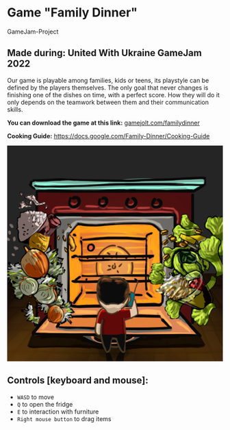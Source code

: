 # Game "Family Dinner"
GameJam-Project
## Made during: United With Ukraine GameJam 2022

Our game is playable among families, kids or teens, its playstyle can be defined by the players themselves. The only goal that never changes is finishing one of the dishes on time, with a perfect score. How they will do it only depends on the teamwork between them and their communication skills.

**You can download the game at this link:** <a href="https://gamejolt.com/games/familydinner/732483"> gamejolt.com/familydinner</a>


**Cooking Guide:** <a href="https://docs.google.com/document/d/1svwlMWuL0463PpuvvCxFdhaSAnRV3adi-7sZGR4Rtis/edit?usp=sharing"> https://docs.google.com/Family-Dinner/Cooking-Guide</a>


![](https://github.com/ArcherWike/GameJam-Project-2022/blob/main/Files/background2.png)


## Controls [keyboard and mouse]:
- `WASD` to move
- `Q` to open the fridge
- `E` to interaction with furniture
- `Right mouse button` to drag items
